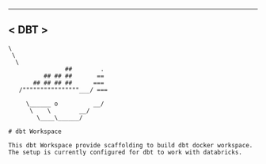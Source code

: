 
 ___________
<    DBT    >
 -----------
    \
     \
      \
                    ##        .
              ## ## ##       ==
           ## ## ## ##      ===
       /""""""""""""""""___/ ===
  ~~~ {~~ ~~~~ ~~~ ~~~~ ~~ ~ /  ===- ~~~
       \______ o          __/
        \    \        __/
          \____\______/

# dbt Workspace

This dbt Workspace provide scaffolding to build dbt docker workspace. The setup is currently configured for dbt to work with databricks.




